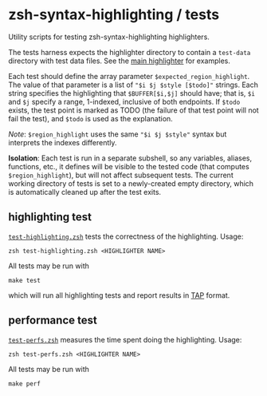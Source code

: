zsh-syntax-highlighting / tests
===============================

Utility scripts for testing zsh-syntax-highlighting highlighters.

The tests harness expects the highlighter directory to contain a `test-data`
directory with test data files.
See the [main highlighter](../highlighters/main/test-data) for examples.

Each test should define the array parameter `$expected_region_highlight`.
The value of that parameter is a list of `"$i $j $style [$todo]"` strings.
Each string specifies the highlighting that `$BUFFER[$i,$j]` should have;
that is, `$i` and `$j` specify a range, 1-indexed, inclusive of both endpoints.
If `$todo` exists, the test point is marked as TODO (the failure of that test point will not fail the test), and `$todo` is used as the explanation.

_Note_: `$region_highlight` uses the same `"$i $j $style"` syntax but interprets the indexes differently.

**Isolation**: Each test is run in a separate subshell, so any variables, aliases, functions, etc.,
it defines will be visible to the tested code (that computes `$region_highlight`), but will not affect
subsequent tests.  The current working directory of tests is set to a newly-created empty directory,
which is automatically cleaned up after the test exits.


highlighting test
-----------------
[`test-highlighting.zsh`](tests/test-highlighting.zsh) tests the correctness of the highlighting. Usage:

    zsh test-highlighting.zsh <HIGHLIGHTER NAME>

All tests may be run with

    make test

which will run all highlighting tests and report results in [TAP](http://testanything.org/) format.


performance test
----------------
[`test-perfs.zsh`](tests/test-perfs.zsh) measures the time spent doing the highlighting. Usage:

    zsh test-perfs.zsh <HIGHLIGHTER NAME>

All tests may be run with

    make perf
